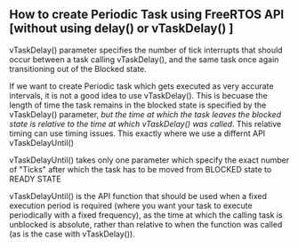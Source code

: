 ## How to create Periodic Task using FreeRTOS API [without using delay() or vTaskDelay() ]

vTaskDelay() parameter specifies the number of tick interrupts that should occur between a task calling vTaskDelay(), and the same task once again transitioning out of the Blocked state. 

If we want to create Periodic task which gets executed as very accurate intervals, it is not a good idea to use vTaskDelay(). This is becuase the length of time the task remains in the blocked state is specified by the vTaskDelay() parameter, *but the time at which the task leaves the blocked state is relative to the time at which vTaskDelay() was called*. This relative timing can use timing issues. This exactly where we use a differnt API  vTaskDelayUntil() 

 vTaskDelayUntil() takes only one parameter which specify the exact number of "Ticks" after which the task has to be moved from BLOCKED state to READY STATE
 
 vTaskDelayUntil() is the API function that should be used when a fixed execution period is required (where you want your task to execute periodically with a fixed frequency), as the time at which the calling task is unblocked is absolute, rather than relative to when the function was called (as is the case with vTaskDelay()). 

